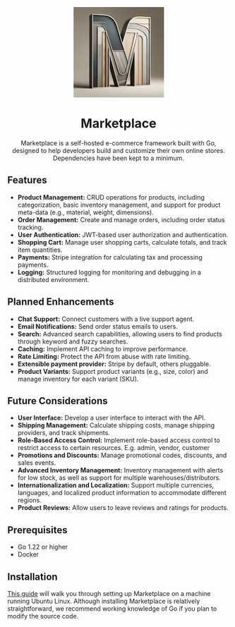 <p align="center">
  <img src="https://raw.githubusercontent.com/dgyurics/marketplace/main/logo.webp" alt="marketplace">
</p>
<h1 align="center">Marketplace</h1>
<p align="center">
  Marketplace is a self-hosted e-commerce framework built with Go, designed to help developers build and customize their own online stores. Dependencies have been kept to a minimum.
</p>
<h2>Features</h2>
<ul>
  <li><strong>Product Management:</strong> CRUD operations for products, including categorization, basic inventory management, and support for product meta-data (e.g., material, weight, dimensions).</li>
  <li><strong>Order Management:</strong> Create and manage orders, including order status tracking.</li>
  <li><strong>User Authentication:</strong> JWT-based user authorization and authentication.</li>
  <li><strong>Shopping Cart:</strong> Manage user shopping carts, calculate totals, and track item quantities.</li>
  <li><strong>Payments:</strong> Stripe integration for calculating tax and processing payments.</li>
  <li><strong>Logging:</strong> Structured logging for monitoring and debugging in a distributed environment.</li>
</ul>

<h2>Planned Enhancements</h2>
<ul>
  <li><strong>Chat Support:</strong> Connect customers with a live support agent.</li>
  <li><strong>Email Notifications:</strong> Send order status emails to users.</li>
  <li><strong>Search:</strong> Advanced search capabilities, allowing users to find products through keyword and fuzzy searches.</li>
  <li><strong>Caching:</strong> Implement API caching to improve performance.</li>
  <li><strong>Rate Limiting:</strong> Protect the API from abuse with rate limiting.</li>
  <li><strong>Extensible payment provider:</strong> Stripe by default, others pluggable.</li>
  <li><strong>Product Variants:</strong> Support product variants (e.g., size, color) and manage inventory for each variant (SKU).</li>
</ul>

<h2>Future Considerations</h2>
<ul>
  <li><strong>User Interface:</strong> Develop a user interface to interact with the API.</li>
  <li><strong>Shipping Management:</strong> Calculate shipping costs, manage shipping providers, and track shipments.</li>
  <li><strong>Role-Based Access Control:</strong> Implement role-based access control to restrict access to certain resources. E.g. admin, vendor, customer</li>
  <li><strong>Promotions and Discounts:</strong> Manage promotional codes, discounts, and sales events.</li>
  <li><strong>Advanced Inventory Management:</strong> Inventory management with alerts for low stock, as well as support for multiple warehouses/distributors.</li>
  <li><strong>Internationalization and Localization:</strong> Support multiple currencies, languages, and localized product information to accommodate different regions.</li>
  <li><strong>Product Reviews:</strong> Allow users to leave reviews and ratings for products.</li>
</ul>

<h2>Prerequisites</h2>
<ul>
  <li>Go 1.22 or higher</li>
  <li>Docker</li>
</ul>

<h2>Installation</h2>
<a href="https://github.com/dgyurics/marketplace/wiki">This guide</a> will walk you through setting up Marketplace on a machine running Ubuntu Linux. Although installing Marketplace is relatively straightforward, we recommend working knowledge of Go if you plan to modify the source code.
